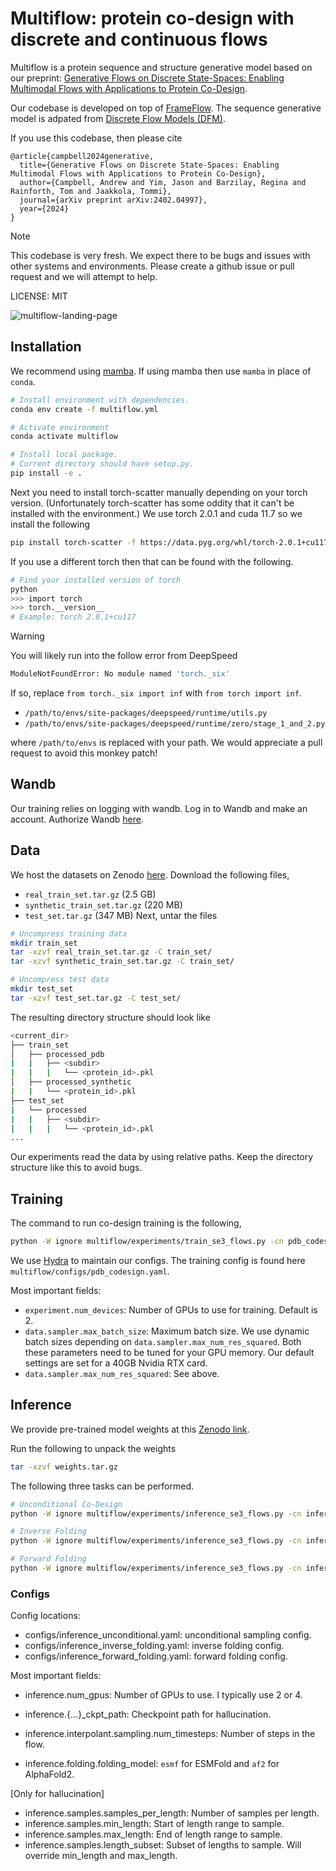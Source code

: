 # Multiflow: protein co-design with discrete and continuous flows

Multiflow is a protein sequence and structure generative model based on our preprint: [Generative Flows on Discrete State-Spaces: Enabling Multimodal Flows with Applications to Protein Co-Design](https://arxiv.org/abs/2402.04997). 

Our codebase is developed on top of [FrameFlow](https://github.com/microsoft/frame-flow).
The sequence generative model is adpated from [Discrete Flow Models (DFM)](https://github.com/andrew-cr/discrete_flow_models).

If you use this codebase, then please cite

```
@article{campbell2024generative,
  title={Generative Flows on Discrete State-Spaces: Enabling Multimodal Flows with Applications to Protein Co-Design},
  author={Campbell, Andrew and Yim, Jason and Barzilay, Regina and Rainforth, Tom and Jaakkola, Tommi},
  journal={arXiv preprint arXiv:2402.04997},
  year={2024}
}
```

> [!NOTE]  
> This codebase is very fresh. We expect there to be bugs and issues with other systems and environments.
> Please create a github issue or pull request and we will attempt to help.

LICENSE: MIT

![multiflow-landing-page](https://github.com/jasonkyuyim/multiflow/blob/main/media/codesign.gif)

## Installation

We recommend using [mamba](https://mamba.readthedocs.io/en/latest/).
If using mamba then use `mamba` in place of `conda`.

```bash
# Install environment with dependencies.
conda env create -f multiflow.yml

# Activate environment
conda activate multiflow

# Install local package.
# Current directory should have setup.py.
pip install -e .
```

Next you need to install torch-scatter manually depending on your torch version.
(Unfortunately torch-scatter has some oddity that it can't be installed with the environment.)
We use torch 2.0.1 and cuda 11.7 so we install the following

```bash
pip install torch-scatter -f https://data.pyg.org/whl/torch-2.0.1+cu117.html
```

If you use a different torch then that can be found with the following.
```bash
# Find your installed version of torch
python
>>> import torch
>>> torch.__version__
# Example: torch 2.0.1+cu117
```

> [!WARNING]  
> You will likely run into the follow error from DeepSpeed
```bash
ModuleNotFoundError: No module named 'torch._six'
```
If so, replace `from torch._six import inf` with `from torch import inf`.
* `/path/to/envs/site-packages/deepspeed/runtime/utils.py`
* `/path/to/envs/site-packages/deepspeed/runtime/zero/stage_1_and_2.py`

where `/path/to/envs` is replaced with your path. We would appreciate a pull request to avoid this monkey patch!

## Wandb

Our training relies on logging with wandb. Log in to Wandb and make an account.
Authorize Wandb [here](https://wandb.ai/authorize).

## Data

We host the datasets on Zenodo [here](https://zenodo.org/records/10714631?token=eyJhbGciOiJIUzUxMiJ9.eyJpZCI6IjJjMTk2YjlmLTM4OTUtNGVhYi1hODcxLWE1ZjExOTczY2IzZiIsImRhdGEiOnt9LCJyYW5kb20iOiI4MDY5ZDUzYjVjMTNhNDllMDYxNmI3Yjc2NjcwYjYxZiJ9.C2eZZmRu-nu7H330G-DkV5kttfjYB3ANozdOMNm19uPahvtLrDRvd_4Eqlyb7lp24m06e4OHhHQ4zlj68S1O_A).
Download the following files,
* `real_train_set.tar.gz` (2.5 GB)
* `synthetic_train_set.tar.gz` (220 MB)
* `test_set.tar.gz` (347 MB)
Next, untar the files
```bash
# Uncompress training data
mkdir train_set
tar -xzvf real_train_set.tar.gz -C train_set/
tar -xzvf synthetic_train_set.tar.gz -C train_set/

# Uncompress test data
mkdir test_set
tar -xzvf test_set.tar.gz -C test_set/
```
The resulting directory structure should look like
```bash
<current_dir>
├── train_set
│   ├── processed_pdb
|   |   ├── <subdir>
|   |   |   └── <protein_id>.pkl
│   ├── processed_synthetic
|   |   └── <protein_id>.pkl
├── test_set
|   └── processed
|   |   ├── <subdir>
|   |   |   └── <protein_id>.pkl
...
```
Our experiments read the data by using relative paths. Keep the directory structure like this to avoid bugs.

## Training

The command to run co-design training is the following, 
```bash
python -W ignore multiflow/experiments/train_se3_flows.py -cn pdb_codesign
```
We use [Hydra](https://hydra.cc/) to maintain our configs. 
The training config is found here `multiflow/configs/pdb_codesign.yaml`.

Most important fields:
* `experiment.num_devices`: Number of GPUs to use for training. Default is 2.
* `data.sampler.max_batch_size`: Maximum batch size. We use dynamic batch sizes depending on `data.sampler.max_num_res_squared`. Both these parameters need to be tuned for your GPU memory. Our default settings are set for a 40GB Nvidia RTX card.
* `data.sampler.max_num_res_squared`: See above.


## Inference

We provide pre-trained model weights at this [Zenodo link](https://zenodo.org/records/10714631?token=eyJhbGciOiJIUzUxMiJ9.eyJpZCI6IjJjMTk2YjlmLTM4OTUtNGVhYi1hODcxLWE1ZjExOTczY2IzZiIsImRhdGEiOnt9LCJyYW5kb20iOiI4MDY5ZDUzYjVjMTNhNDllMDYxNmI3Yjc2NjcwYjYxZiJ9.C2eZZmRu-nu7H330G-DkV5kttfjYB3ANozdOMNm19uPahvtLrDRvd_4Eqlyb7lp24m06e4OHhHQ4zlj68S1O_A).

Run the following to unpack the weights
```bash
tar -xzvf weights.tar.gz
```

The following three tasks can be performed. 
```bash
# Unconditional Co-Design
python -W ignore multiflow/experiments/inference_se3_flows.py -cn inference_unconditional

# Inverse Folding
python -W ignore multiflow/experiments/inference_se3_flows.py -cn inference_inverse_folding

# Forward Folding
python -W ignore multiflow/experiments/inference_se3_flows.py -cn inference_forward_folding
```

### Configs

Config locations:
- configs/inference_unconditional.yaml: unconditional sampling config.
- configs/inference_inverse_folding.yaml: inverse folding config.
- configs/inference_forward_folding.yaml: forward folding config.

Most important fields:
- inference.num_gpus: Number of GPUs to use. I typically use 2 or 4.

- inference.{...}_ckpt_path: Checkpoint path for hallucination.

- inference.interpolant.sampling.num_timesteps: Number of steps in the flow.

- inference.folding.folding_model: `esmf` for ESMFold and `af2` for AlphaFold2.

[Only for hallucination]
- inference.samples.samples_per_length: Number of samples per length.
- inference.samples.min_length: Start of length range to sample.
- inference.samples.max_length: End of length range to sample.
- inference.samples.length_subset: Subset of lengths to sample. Will override min_length and max_length.